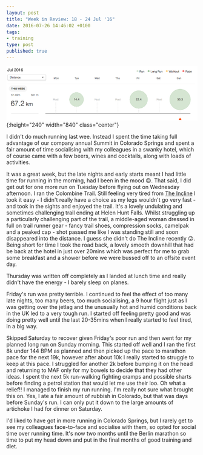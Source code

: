 ```yaml
---
layout: post
title: "Week in Review: 18 - 24 Jul '16"
date: 2016-07-26 14:46:02 +0100
tags:
- training
type: post
published: true
---
```


![Week in Review: 18 - 24 Jul '16](/img/week-in-review-18-24Jul16.png){:height="240" width="840" class="center"}

I didn't do much running last wee. Instead I spent the time taking full advantage of our company annual Summit in Colorado Springs and spent a fair amount of time socialising with my colleagues in a swanky hotel, which of course came with a few beers, wines and cocktails, along with loads of activities.

It was a great week, but the late nights and early starts meant I had little time for running in the morning, had I been in the mood 😉.  That said, I did get out for one more run on Tuesday before flying out on Wednesday afternoon.  I ran the Colombine Trail.  Still feeling very tired from [The Incline]() I took it easy - I didn't really have a choice as my legs wouldn't go very fast - and took in the sights and enjoyed the trail.  It's a lovely undulating and sometimes challenging trail ending at Helen Hunt Falls.  Whilst struggling up a particularly challenging part of the trail, a middle-aged woman dressed in full on trail runner gear - fancy trail shoes, compression socks, camelpak and a peaked cap - shot passed me like I was standing still and soon disappeared into the distance.  I guess she didn't do The Incline recently :stuck_out_tongue_winking_eye:.  Being short for time I took the road back, a lovely smooth downhill that had be back at the hotel in just over 20mins which was perfect for me to grab some breakfast and a shower before we were bussed off to an offsite event day.

Thursday was written off completely as I landed at lunch time and really didn't have the energy - I barely sleep on planes.

Friday's run was pretty terrible. I continued to feel the effect of too many late nights, too many beers, too much socialising, a 9 hour flight just as I was getting over the jetlag and the unusually hot and humid conditions back in the UK led to a very tough run. I started off feeling pretty good and was doing pretty well until the last 20-35mins when I really started to feel tired, in a big way.

Skipped Saturday to recover given Friday's poor run and then went for my planned long run on Sunday morning.  This started off well and I ran the first 8k under 144 BPM as planned and then picked up the pace to marathon pace for the next 19k, however after about 10k I really started to struggle to keep at this pace.  I struggled for another 2k before bumping it on the head and returning to MAF only for my bowels to decide that they had other ideas.  I spent the next 5k run-walking fighting cramps and possible sharts before finding a petrol station that would let me use their loo.  Oh what a relief!!  I managed to finish my run running. I'm really not sure what brought this on. Yes, I ate a fair amount of rubbish in Colorado, but that was days before Sunday's run.  I can only put it down to the large amounts of artichoke I had for dinner on Saturday.

I'd liked to have got in more running in Colorado Springs, but I rarely get to see my colleagues face-to-face and socialise with them, so opted for social time over running time.  It's now two months until the Berlin marathon so time to put my head down and put in the final months of good training and diet.

